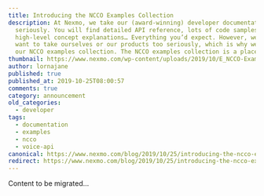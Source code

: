 ```yaml
---
title: Introducing the NCCO Examples Collection
description: At Nexmo, we take our (award-winning) developer documentation very
  seriously. You will find detailed API reference, lots of code samples,
  high-level concept explanations… Everything you’d expect. However, we don’t
  want to take ourselves or our products too seriously, which is why we shared
  our NCCO examples collection. The NCCO examples collection is a place for […]
thumbnail: https://www.nexmo.com/wp-content/uploads/2019/10/E_NCCO-Examples_1200x600.png
author: lornajane
published: true
published_at: 2019-10-25T08:00:57
comments: true
category: announcement
old_categories:
  - developer
tags:
  - documentation
  - examples
  - ncco
  - voice-api
canonical: https://www.nexmo.com/blog/2019/10/25/introducing-the-ncco-examples-collection-dr
redirect: https://www.nexmo.com/blog/2019/10/25/introducing-the-ncco-examples-collection-dr
---
```

Content to be migrated...